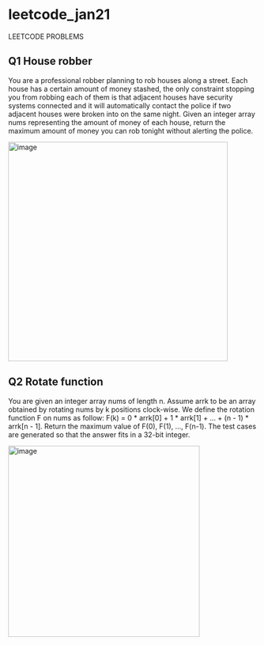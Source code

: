 # leetcode_jan21
LEETCODE PROBLEMS
## Q1 House robber
You are a professional robber planning to rob houses along a street. Each house has a certain amount of money stashed, the only constraint stopping you from robbing each of them is that adjacent houses have security systems connected and it will automatically contact the police if two adjacent houses were broken into on the same night.
Given an integer array nums representing the amount of money of each house, return the maximum amount of money you can rob tonight without alerting the police.

<img width="444" alt="image" src="https://github.com/Poorvaahuja/leetcode_jan21/assets/122693422/a969b86b-c4c3-4f14-8ebf-56f99957275a">

## Q2 Rotate function
You are given an integer array nums of length n.
Assume arrk to be an array obtained by rotating nums by k positions clock-wise. We define the rotation function F on nums as follow:
F(k) = 0 * arrk[0] + 1 * arrk[1] + ... + (n - 1) * arrk[n - 1].
Return the maximum value of F(0), F(1), ..., F(n-1).
The test cases are generated so that the answer fits in a 32-bit integer.

<img width="387" alt="image" src="https://github.com/Poorvaahuja/leetcode_jan21/assets/122693422/e061e4ce-b1c8-4c6a-8e74-06f4c2e7c9b2">
